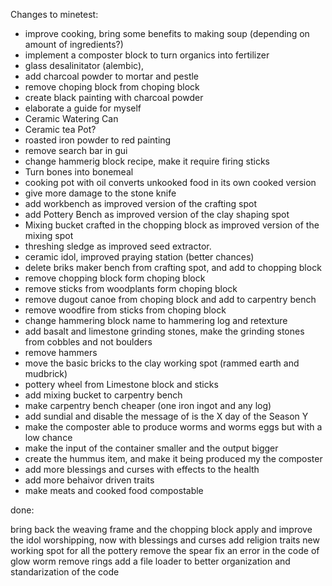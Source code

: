 Changes to minetest:

- improve cooking, bring some benefits to making soup (depending on amount of ingredients?)
- implement a composter block to turn organics into fertilizer
- glass desalinitator (alembic),
- add charcoal powder to mortar and pestle
- remove choping block from choping block
- create black painting with charcoal powder
- elaborate a guide for myself
- Ceramic Watering Can
- Ceramic tea Pot?
- roasted iron powder to red painting
- remove search bar in gui
- change hammerig block recipe, make it require firing sticks
- Turn bones into bonemeal
- cooking pot with oil converts unkooked food in its own cooked version
- give more damage to the stone knife
- add workbench as improved version of the crafting spot
- add Pottery Bench as improved version of the clay shaping spot
- Mixing bucket crafted in the chopping block as improved version of the mixing spot
- threshing sledge as improved seed extractor.
- ceramic idol, improved praying station (better chances)
- delete briks maker bench from crafting spot, and add to chopping block
- remove chopping block form choping block
- remove sticks from woodplants form choping block
- remove dugout canoe from choping block and add to carpentry bench
- remove woodfire from sticks from choping block
- change hammering block name to hammering log and retexture
- add basalt and limestone grinding stones, make the grinding stones from cobbles and not boulders
- remove hammers
- move the basic bricks to the clay working spot (rammed earth and mudbrick)
- pottery wheel from Limestone block and sticks 
- add mixing bucket to carpentry bench
- make carpentry bench cheaper (one iron ingot and any log)
- add sundial and disable the message of is the X day of the Season Y
- make the composter able to produce worms and worms eggs but with a low chance
- make the input of the container smaller and the output bigger
- create the hummus item, and make it being produced my the composter
- add more blessings and curses with effects to the health
- add more behaivor driven traits
- make meats and cooked food compostable

done:

bring back the weaving frame and the chopping block
apply and improve the idol worshipping, now with blessings and curses
add religion traits 
new working spot for all the pottery
remove the spear
fix an error in the code of glow worm
remove rings
add a file loader to better organization and standarization of the code
